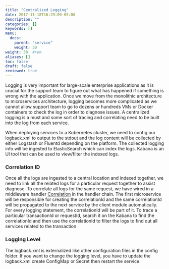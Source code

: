 ```yaml
---
title: "Centralized Logging"
date: 2017-11-18T16:29:09-05:00
description: ""
categories: []
keywords: []
menu:
  docs:
    parent: "service"
    weight: 30
weight: 30	#rem
aliases: []
toc: false
draft: false
reviewed: true
---
```


Logging is very important for large-scale enterprise applications as it is crucial for the support team to figure out what has happened if something is wrong with the application. Once we move from the monolithic architecture to microservices architecture, logging becomes more complicated as we cannot allow support team to go to dozens or hundreds VMs or Docker containers to check the log in order to diagnose issues. A centralized logging is a must and some sort of tracing and correlating need to be built into the log from each service.

When deploying services to a Kubernetes cluster, we need to config our logback.xml to output to the stdout and the log content will be collected by either Logstash or Fluentd depending on the platform. The collected logging info will be ingested to ElasticSearch which can index the logs. Kabana is an UI tool that can be used to view/filter the indexed logs. 

### Correlation ID

Once all the logs are ingested to a central location and indexed together, we need to link all the related logs for a particular request together to assist diagnose. To correlate all logs for the same request, we have wired in a middleware handler [Correlation][] in the handler chain. The first microservice will be responsible for creating the correlationId and the same correlationId will be propagated to the next service by the client module automatically. For every logging statement, the correlationId will be part of it. To trace a particular transactionId or requestId, search it on the Kabana to find the correlationId and then use the correlationId to filter the logs to find out all services related to the transaction. 

### Logging Level

The logback.xml is externalized like other configuration files in the config folder. If you want to change the logging level, you have to update the logback.xml create ConfigMap or Secret then restart the service. 

[Correlation]: /concern/correlation/


 